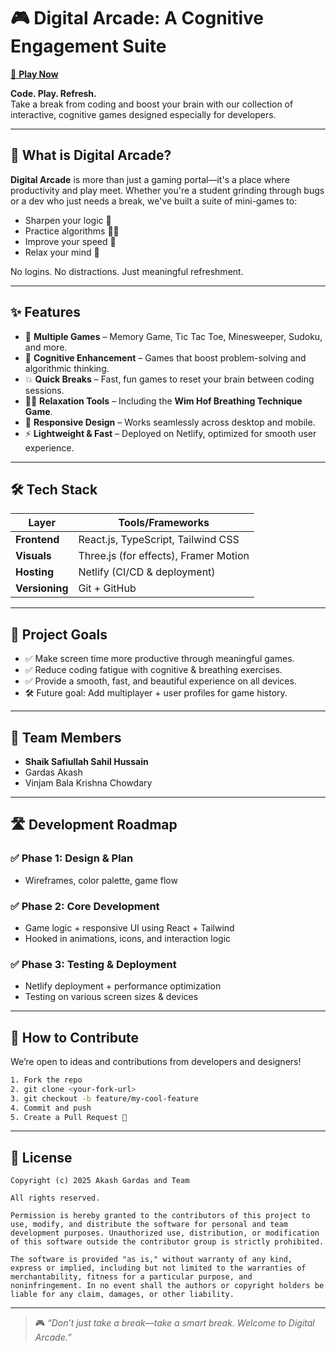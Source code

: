 # 🎮 Digital Arcade: A Cognitive Engagement Suite  
[🚀 **Play Now**](https://silver-sorbet-68d2e0.netlify.app)  

**Code. Play. Refresh.**  
Take a break from coding and boost your brain with our collection of interactive, cognitive games designed especially for developers.

---

## 🧠 What is Digital Arcade?

**Digital Arcade** is more than just a gaming portal—it's a place where productivity and play meet. Whether you're a student grinding through bugs or a dev who just needs a break, we've built a suite of mini-games to:

- Sharpen your logic 🧩  
- Practice algorithms 👨‍💻  
- Improve your speed 🧠  
- Relax your mind 🧘

No logins. No distractions. Just meaningful refreshment.

---

## ✨ Features

- 🧩 **Multiple Games** – Memory Game, Tic Tac Toe, Minesweeper, Sudoku, and more.
- 🧠 **Cognitive Enhancement** – Games that boost problem-solving and algorithmic thinking.
- 💥 **Quick Breaks** – Fast, fun games to reset your brain between coding sessions.
- 🧘‍♂️ **Relaxation Tools** – Including the **Wim Hof Breathing Technique Game**.
- 📱 **Responsive Design** – Works seamlessly across desktop and mobile.
- ⚡ **Lightweight & Fast** – Deployed on Netlify, optimized for smooth user experience.

---

## 🛠️ Tech Stack

| Layer         | Tools/Frameworks                         |
|---------------|-------------------------------------------|
| **Frontend**  | React.js, TypeScript, Tailwind CSS        |
| **Visuals**   | Three.js (for effects), Framer Motion     |
| **Hosting**   | Netlify (CI/CD & deployment)              |
| **Versioning**| Git + GitHub                              |

---

## 🎯 Project Goals

- ✅ Make screen time more productive through meaningful games.
- ✅ Reduce coding fatigue with cognitive & breathing exercises.
- ✅ Provide a smooth, fast, and beautiful experience on all devices.
- 🛠️ Future goal: Add multiplayer + user profiles for game history.

---

## 👥 Team Members

- **Shaik Safiullah Sahil Hussain**  
- Gardas Akash
- Vinjam Bala Krishna Chowdary  

---

## 🛣️ Development Roadmap

### ✅ Phase 1: Design & Plan
- Wireframes, color palette, game flow  

### ✅ Phase 2: Core Development
- Game logic + responsive UI using React + Tailwind  
- Hooked in animations, icons, and interaction logic  

### ✅ Phase 3: Testing & Deployment
- Netlify deployment + performance optimization  
- Testing on various screen sizes & devices  

---

## 🤝 How to Contribute

We’re open to ideas and contributions from developers and designers!  

```bash
1. Fork the repo  
2. git clone <your-fork-url>  
3. git checkout -b feature/my-cool-feature  
4. Commit and push  
5. Create a Pull Request 🚀  
```

---

## 🧾 License

```
Copyright (c) 2025 Akash Gardas and Team

All rights reserved.

Permission is hereby granted to the contributors of this project to use, modify, and distribute the software for personal and team development purposes. Unauthorized use, distribution, or modification of this software outside the contributor group is strictly prohibited.

The software is provided "as is," without warranty of any kind, express or implied, including but not limited to the warranties of merchantability, fitness for a particular purpose, and noninfringement. In no event shall the authors or copyright holders be liable for any claim, damages, or other liability.
```

---

> 🎮 *“Don’t just take a break—take a smart break. Welcome to Digital Arcade.”*

